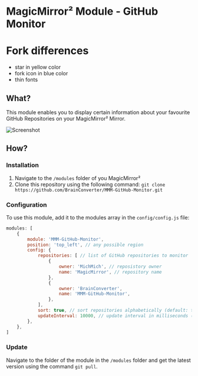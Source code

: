 # MagicMirror² Module - GitHub Monitor


# Fork differences
- star in yellow color
- fork icon in blue color
- thin fonts

## What?
This module enables you to display certain information about your favourite GitHub Repositories on your MagicMirror² Mirror.

![Screenshot](screenshot.png)

## How?
### Installation
  1. Navigate to the `/modules` folder of you MagicMirror²
  2. Clone this repository using the following command: `git clone https://github.com/BrainConverter/MMM-GitHub-Monitor.git`
### Configuration
To use this module, add it to the modules array in the `config/config.js` file:
```javascript
modules: [
	{
		module: 'MMM-GitHub-Monitor',
		position: 'top_left', // any possible region
		config: {
			repositories: [ // list of GitHub repositories to monitor
				{
					owner: 'MichMich', // reposistory owner
					name: 'MagicMirror', // repository name
				},
				{
					owner: 'BrainConverter',
					name: 'MMM-GitHub-Monitor',
				},
			],
			sort: true, // sort repositories alphabetically (default: true)
			updateInterval: 10000, // update interval in milliseconds (default: 10 min)
        },
	},
]
```
### Update
Navigate to the folder of the module in the `/modules` folder and get the latest version using the command `git pull`.
